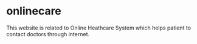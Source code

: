 # onlinecare
This website is related to Online Heathcare System which helps patient to contact doctors through internet.
